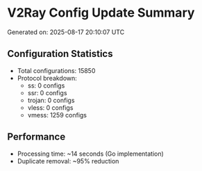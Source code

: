 # V2Ray Config Update Summary
Generated on: 2025-08-17 20:10:07 UTC

## Configuration Statistics
- Total configurations: 15850
- Protocol breakdown:
  - ss: 0 configs
  - ssr: 0 configs
  - trojan: 0 configs
  - vless: 0 configs
  - vmess: 1259 configs

## Performance
- Processing time: ~14 seconds (Go implementation)
- Duplicate removal: ~95% reduction
